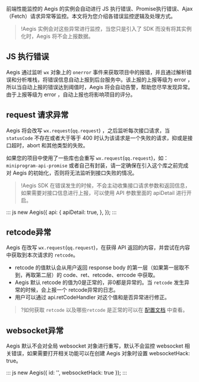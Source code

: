 
前端性能监控的 Aegis 的实例会自动进行 JS 执行错误、Promise执行错误、Ajax（Fetch）请求异常等监控。本文将为您介绍各错误监控逻辑及处理方式。

>!Aegis 实例会对这些异常进行监控，当您只是引入了 SDK 而没有将其实例化时，Aegis 将不会上报数据。


## JS 执行错误

Aegis 通过监听  `wx` 对象上的 `onerror` 事件来获取项目中的报错，并且通过解析错误和分析堆栈，将错误信息自动上报到后台服务中。该上报的上报等级为 error ，所以当自动上报的错误达到阈值时，Aegis 将会自动告警，帮助您尽早发现异常。由于上报等级为 error ，自动上报也将影响项目的评分。

## request 请求异常

Aegis 将会改写 `wx.request`(`qq.request`) ，之后监听每次接口请求，当 `statusCode` 不存在或者大于等于 400 时认为该请求是一个失败的请求，抑或是接口超时，abort 和其他类型的失败。

如果您的项目中使用了一些库也会重写 `wx.request`(`qq.request`)，如：`miniprogram-api-promise` 或者自己有封装，请一定确保在引入这个库之前完成对 Aegis 的初始化，否则将无法监听到接口失败的情况。

>!Aegis SDK 在错误发生的时候，不会主动收集接口请求参数和返回信息，如果需要对接口信息进行上报，可以使用 API 参数里面的 apiDetail 进行开启。

<dx-codeblock>
:::  js
new Aegis({
  api: {
    apiDetail: true,
  },
});
:::
</dx-codeblock>

## retcode异常

Aegis 在改写 `wx.request`(`qq.request`)，在获得 API 返回的内容，并尝试在内容中获取到本次请求的 `retcode`。
- retcode 的值默认会从用户返回 response body 的第一层（如果第一层取不到，再取第二层）的 code、ret、retcode、errcode 中获取。
- Aegis 默认 retcode 的值为0是正常的，非0都是异常的。当 `retcode` 发生异常的时候，会上报一个 retcode异常的日志。
- 用户可以通过 api.retCodeHandler 对这个值和是否异常进行修正。
>?如何获取 `retcode` 以及哪些`retcode` 是正常的可以在 [配置文档](https://cloud.tencent.com/document/product/1464/58570) 中查看。

## websocket异常

Aegis 默认不会对全局 websocket 对象进行重写，默认不会监控 websocket 相关错误，如果需要打开相关功能可以在创建 Aegis 对象时设置 websocketHack: true。

<dx-codeblock>
:::  js
new Aegis({
  id: '',
  websocketHack: true
});
:::
</dx-codeblock>
